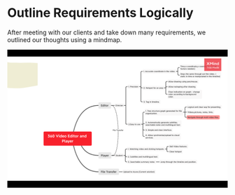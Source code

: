 # Outline Requirements Logically

After meeting with our clients and take down many requirements, we outlined our thoughts using a mindmap.

![mindmap](./images/mindmap.png)
